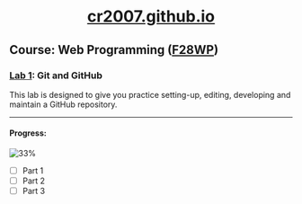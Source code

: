 <div align="center">
    <a href="https://cr2007.github.io">
        <h1>cr2007.github.io</h1>
    </a>
</div>

## Course: Web Programming ([F28WP](https://www.hw.ac.uk/documents/pams/202122/F28WP_202122.pdf))

### [Lab 1](Lab1%20GitHub.pdf): Git and GitHub

This lab is designed to give you practice setting-up, editing, developing and maintain a GitHub repository.

---

#### Progress:

![33%](https://progress-bar.dev/33)

- [ ] Part 1
- [ ] Part 2
- [ ] Part 3